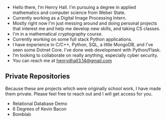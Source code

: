 - Hello there, I’m Henry Hall. I'm pursuing a degree in applied mathematics and computer science from Weber State.
- Currently working as a Digital Image Processing Intern.
- Mostly right now I'm just messing around and doing personal projects that interest me and help me develop new skills, and taking CS classes.
- I'm in a mathematical cryptography course.
- Currently working on some full stack Python applications. 
- I have experience in C/C++, Python, SQL, a little MongoDB, and I've seen some Dotnet Core. I've done web development with Python/Flask.
- I’m looking to collaborate on really anything, especially cyber security.
- You can reach me at henrydhall3.14@gmail.com

## Private Repositories
Because these are projects which were originally school work, I have made them private. Please feel free to reach out and I will get access for you.
- Relational Database Demo
- 6 Degrees of Kevin Bacon
- Bomblab
